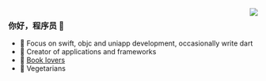 <img align="right" src="https://github-readme-stats.vercel.app/api?username=lztbwlkj&show_icons=true&icon_color=CE1D2D&text_color=718096&bg_color=ffffff&hide_title=true" />

### 你好，程序员 👋

- :orange_book: Focus on swift, objc and uniapp development, occasionally write dart
- :hammer: Creator of applications and frameworks
- :ram: [Book lovers](https://www.jianshu.com/u/e255db141a4a)
- :meat_on_bone: Vegetarians
